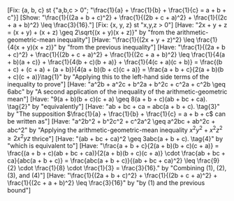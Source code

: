 [Fix: {a, b, c} st {"a,b,c > 0"; "\frac{1}{a} + \frac{1}{b} + \frac{1}{c} = a + b + c"}]
[Show: "\frac{1}{(2a + b + c)^2} + \frac{1}{(2b + c + a)^2} + \frac{1}{(2c + a + b)^2} \leq \frac{3}{16}."]
[Fix: {x, y, z} st "x,y,z > 0"]
[Have: "2x + y + z = (x + y) + (x + z) \geq 2\sqrt{(x + y)(x + z)}" by "from the arithmetic-geometric-mean inequality"]
[Have: "\frac{1}{(2x + y + z)^2} \leq \frac{1}{4(x + y)(x + z)}" by "from the previous inequality"]
[Have: "\frac{1}{(2a + b + c)^2} + \frac{1}{(2b + c + a)^2} + \frac{1}{(2c + a + b)^2} \leq \frac{1}{4(a + b)(a + c)} + \frac{1}{4(b + c)(b + a)} + \frac{1}{4(c + a)(c + b)} = \frac{(b + c) + (c + a) + (a + b)}{4(a + b)(b + c)(c + a)} = \frac{a + b + c}{2(a + b)(b + c)(c + a)}\tag{1}" by "Applying this to the left-hand side terms of the inequality to prove"]
[Have: "a^2b + a^2c + b^2a + b^2c + c^2a + c^2b \geq 6abc" by "A second application of the inequality of the arithmetic-geometric mean"]
[Have: "9(a + b)(b + c)(c + a) \geq 8(a + b + c)(ab + bc + ca). \tag{2}" by "equivalently"]
[Have: "ab + bc + ca = abc(a + b + c). \tag{3}" by "The supposition $\frac{1}{a} + \frac{1}{b} + \frac{1}{c} = a + b + c$ can be written as"]
[Have: "a^2b^2 + b^2c^2 + c^2a^2 \geq a^2bc + ab^2c + abc^2" by "Applying the arithmetic-geometric-mean inequality $x^2y^2 + x^2z^2 \geq 2x^2yz$ thrice"]
[Have: "(ab + bc + ca)^2 \geq 3abc(a + b + c). \tag{4}" by "which is equivalent to"]
[Have: "\frac{a + b + c}{2(a + b)(b + c)(c + a)} = \frac{(a + b + c)(ab + bc + ca)}{2(a + b)(b + c)(c + a)} \cdot \frac{ab + bc + ca}{abc(a + b + c)} = \frac{abc(a + b + c)}{(ab + bc + ca)^2} \leq \frac{9}{2} \cdot \frac{1}{8} \cdot \frac{1}{3} = \frac{3}{16}." by "Combining (1), (2), (3), and (4)"]
[Have: "\frac{1}{(2a + b + c)^2} + \frac{1}{(2b + c + a)^2} + \frac{1}{(2c + a + b)^2} \leq \frac{3}{16}" by "by (1) and the previous bound"]